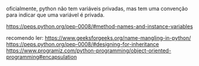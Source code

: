 
oficialmente, python não tem variáveis privadas, mas tem uma convenção para indicar que uma variável é privada. 

https://peps.python.org/pep-0008/#method-names-and-instance-variables

recomendo ler: 
https://www.geeksforgeeks.org/name-mangling-in-python/
https://peps.python.org/pep-0008/#designing-for-inheritance
https://www.programiz.com/python-programming/object-oriented-programming#encapsulation